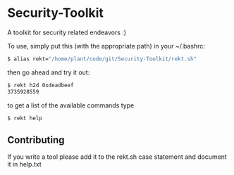 # Security-Toolkit
A toolkit for security related endeavors :)

To use, simply put this (with the appropriate path) in your ~/.bashrc:
```sh
$ alias rekt="/home/plant/code/git/Security-Toolkit/rekt.sh"
```
then go ahead and try it out:
```sh
$ rekt h2d 0xdeadbeef
3735928559
```

to get a list of the available commands type
```sh
$ rekt help
```

## Contributing
If you write a tool please add it to the rekt.sh case statement
and document it in help.txt

